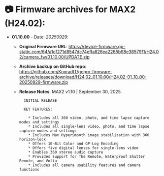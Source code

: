 # 📷 Firmware archives for MAX2 (H24.02):

- **01.10.00** - Date: *20250929*:
	- **Original Firmware URL**: https://device-firmware.gp-static.com/64/a1cf271d8547dc74effa826ea2265b98e38579f1/H24.02/camera_fw/01.10.00/UPDATE.zip
	- **Archive backup on GitHub repo**: https://github.com/KonradIT/gopro-firmware-archive/releases/download/H24.02_01.10.00/H24.02-01_10_00-20250929-firmware.zip
	- **Release Notes**:
            MAX2 v1.10 | September 30, 2025
			
			INITIAL RELEASE
			
			KEY FEATURES:
			
			  * Includes all 360 video, photo, and time lapse capture modes and settings
			  * Includes all single-lens video, photo, and time lapse capture modes and settings
			  * Includes Max HyperSmooth image stabilization with 360 horizon-lock
			  * Offers 10-Bit Color and GP-Log Encoding
			  * Offers five digital lenses for single-lens video
			  * Enables 360 stereo audio capture
			  * Provides support for The Remote, Waterproof Shutter Remote, and Volta
			  * Includes all camera usability features and camera functions
			
			


